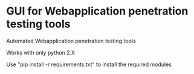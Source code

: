 # GUI for Webapplication penetration testing tools
Automated Webapplication penetration testing tools

 Works with only python 2.X

 Use "pip install -r requirements.txt" to install the required modules

